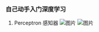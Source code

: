 ### 自己动手入门深度学习
1. Perceptron 感知器
![图片](https://raw.githubusercontent.com/smshen/MarkdownPhotos/master/Res/test.jpg)
![图片](https://raw.githubusercontent.com/smshen/MarkdownPhotos/master/Res/test.png)
